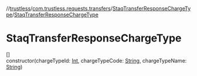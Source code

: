 //[trustless](../../../index.md)/[com.trustless.requests.transfers](../index.md)/[StaqTransferResponseChargeType](index.md)/[StaqTransferResponseChargeType](-staq-transfer-response-charge-type.md)

# StaqTransferResponseChargeType

[]\
constructor(chargeTypeId: [Int](https://kotlinlang.org/api/latest/jvm/stdlib/kotlin/-int/index.html), chargeTypeCode: [String](https://kotlinlang.org/api/latest/jvm/stdlib/kotlin/-string/index.html), chargeTypeName: [String](https://kotlinlang.org/api/latest/jvm/stdlib/kotlin/-string/index.html))
